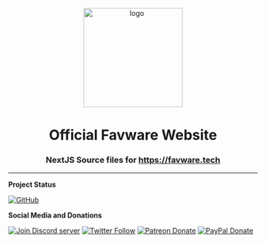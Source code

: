 <div align="center">
  <p>
  <a href="https://favware.tech/ribbon"><img src="https://storage.googleapis.com/data-sunlight-146313.appspot.com/website-project-icons/home.png" height="200" alt="logo"/></a>
  </p>

  <p>
<h1> Official Favware Website </h1>
<h3> NextJS Source files for <a href="https://favware.tech">https://favware.tech</a></h3>
  </p>

</div>

---

**Project Status**

[![GitHub](https://img.shields.io/github/license/favware/website?logo=github&style=flat-square)](https://github.com/favware/website/blob/master/LICENSE.md)

**Social Media and Donations**

[![Join Discord server](https://img.shields.io/discord/512303595966824458?color=697EC4&label=Join%20Discord%20Server&logo=discord&logoColor=FDFEFE&style=flat-square)](https://favware.tech/redirect/server)
[![Twitter Follow](https://img.shields.io/twitter/follow/favna_?label=Follow%20@Favna_&logo=twitter&colorB=1DA1F2&style=flat-square)](https://twitter.com/Favna_/follow)
[![Patreon Donate](https://img.shields.io/badge/patreon-donate-brightgreen.svg?label=Donate%20with%20Patreon&logo=patreon&colorB=F96854&style=flat-square&link=https://www.patreon.com/bePatron?u=9336537)](https://www.patreon.com/bePatron?u=9336537)
[![PayPal Donate](https://img.shields.io/badge/paypal-donate-brightgreen.svg?label=Donate%20with%20Paypal&logo=paypal&colorB=00457C&style=flat-square&link=https://www.paypal.com/cgi-bin/webscr?cmd=_s-xclick&hosted_button_id=XMAYCF9SDHZ34)](https://www.patreon.com/bePatron?u=9336537)
